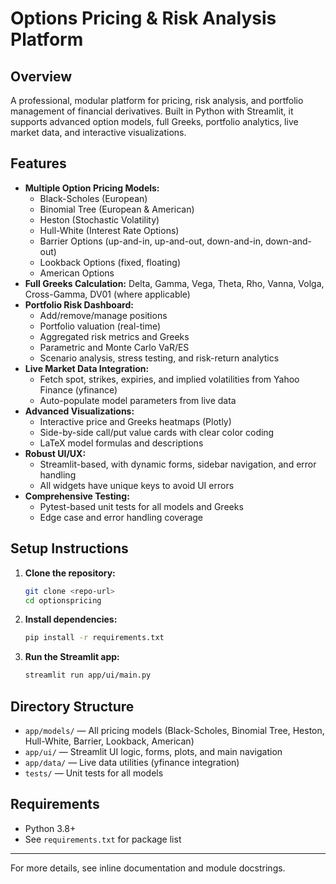 # Options Pricing & Risk Analysis Platform

## Overview
A professional, modular platform for pricing, risk analysis, and portfolio management of financial derivatives. Built in Python with Streamlit, it supports advanced option models, full Greeks, portfolio analytics, live market data, and interactive visualizations.

## Features
- **Multiple Option Pricing Models:**
  - Black-Scholes (European)
  - Binomial Tree (European & American)
  - Heston (Stochastic Volatility)
  - Hull-White (Interest Rate Options)
  - Barrier Options (up-and-in, up-and-out, down-and-in, down-and-out)
  - Lookback Options (fixed, floating)
  - American Options
- **Full Greeks Calculation:** Delta, Gamma, Vega, Theta, Rho, Vanna, Volga, Cross-Gamma, DV01 (where applicable)
- **Portfolio Risk Dashboard:**
  - Add/remove/manage positions
  - Portfolio valuation (real-time)
  - Aggregated risk metrics and Greeks
  - Parametric and Monte Carlo VaR/ES
  - Scenario analysis, stress testing, and risk-return analytics
- **Live Market Data Integration:**
  - Fetch spot, strikes, expiries, and implied volatilities from Yahoo Finance (yfinance)
  - Auto-populate model parameters from live data
- **Advanced Visualizations:**
  - Interactive price and Greeks heatmaps (Plotly)
  - Side-by-side call/put value cards with clear color coding
  - LaTeX model formulas and descriptions
- **Robust UI/UX:**
  - Streamlit-based, with dynamic forms, sidebar navigation, and error handling
  - All widgets have unique keys to avoid UI errors
- **Comprehensive Testing:**
  - Pytest-based unit tests for all models and Greeks
  - Edge case and error handling coverage

## Setup Instructions
1. **Clone the repository:**
   ```bash
   git clone <repo-url>
   cd optionspricing
   ```
2. **Install dependencies:**
   ```bash
   pip install -r requirements.txt
   ```
3. **Run the Streamlit app:**
   ```bash
   streamlit run app/ui/main.py
   ```

## Directory Structure
- `app/models/` — All pricing models (Black-Scholes, Binomial Tree, Heston, Hull-White, Barrier, Lookback, American)
- `app/ui/` — Streamlit UI logic, forms, plots, and main navigation
- `app/data/` — Live data utilities (yfinance integration)
- `tests/` — Unit tests for all models

## Requirements
- Python 3.8+
- See `requirements.txt` for package list

---

For more details, see inline documentation and module docstrings. 